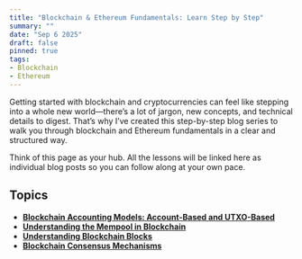```yaml
---
title: "Blockchain & Ethereum Fundamentals: Learn Step by Step"
summary: ""
date: "Sep 6 2025"
draft: false
pinned: true
tags:
- Blockchain
- Ethereum
---
```



Getting started with blockchain and cryptocurrencies can feel like stepping into a whole new world—there’s a lot of jargon, new concepts, and technical details to digest. That’s why I’ve created this step-by-step blog series to walk you through blockchain and Ethereum fundamentals in a clear and structured way.

Think of this page as your hub. All the lessons will be linked here as individual blog posts so you can follow along at your own pace.

## Topics
* **[Blockchain Accounting Models: Account-Based and UTXO-Based](/blog/blockchain-and-ethereum-fundamentals/01-blockchain-accounting-models-account-based-and-utxo-based)**
* **[Understanding the Mempool in Blockchain](/blog/blockchain-and-ethereum-fundamentals/02-understanding-the-mempool-in-blockchain)**
* **[Understanding Blockchain Blocks](/blog/blockchain-and-ethereum-fundamentals/03-understanding-blockchain-blocks)**
* **[Blockchain Consensus Mechanisms](/blog/blockchain-and-ethereum-fundamentals/04-blockchain-consensus-mechanisms)**

